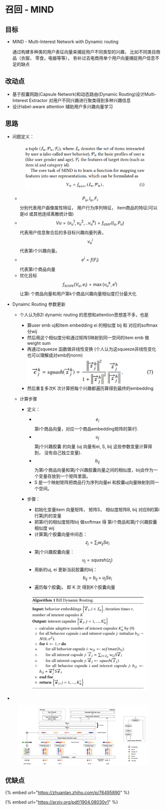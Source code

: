 # 召回 - MIND

## 目标

*   MIND - Multi-Interest Network with Dynamic routing

    通过构建多种类的用户表征向量来捕捉用户不同类型的兴趣， 比如不同类目商品（衣服， 零食，电器等等）， 弥补过去电商用单个用户向量捕捉用户信息不足的缺点

## 改动点

* 基于胶囊网路(Capsule Network)和动态路由(Dynamic Routing)设计Multi-Interest Extractor  对用户不同兴趣进行聚类得到多种兴趣信息
* 设计label-aware attention 辅助用户多兴趣向量学习



## 思路

*   问题定义：

    <figure><img src="../.gitbook/assets/image (4).png" alt=""><figcaption></figcaption></figure>

    * $$P_u , I_u , F_i$$  分别代表用户画像属性特征， 用户行为序列特征， item商品的特征(可以是id 或其他连续离散统计值)
    * $$Vu = (v^1_u, v^2_u, ..v^k_u) = f_{user}(I_u, P_u)$$ 代表用户信息聚合后的多目标兴趣向量列表， $$v^i_u$$ 代表第i个兴趣向量。
    * $$e^i =f(F_i)$$ 代表第i个商品向量
    * 优化目标 $$f_{score} (V_u , e_i)= \max(v^k_u, e^i)$$ 让第i 个商品向量和用户第k个商品兴趣向量相似度打分最大化


* Dynaimc Routing 参数更新
  *   个人认为B2I dynamic routing 的思想和attention思想差不多，也是

      * 算user emb uj和item embedding ei 的相似度 bij 和 对应的softmax 分wij
      * 然后用这个相似度分和通过矩阵S映射到同一空间的item emb 做weight sum&#x20;
      * 再通过squeeze 函数做非线性变换 (个人认为这squeeze非线性变化也可以理解成对emb的norm)![](../.gitbook/assets/image.png)
      * 然后重复多次K 次计算把每个兴趣都遍历算得到最终的embedding


  *   计算步骤

      *   定义：

          * &#x20;$$e_i$$ 第i个商品向量，对应一个商品embedding矩阵的第i行.&#x20;
          * &#x20;$$u_j$$ 第j个兴趣胶囊 的向量 (uj 向量有ei, S, bij 这些参数变量计算得到， 没有自己独立变量).&#x20;
          * &#x20;$$b_{ij}$$  为第i个商品向量和第j个兴趣胶囊向量之间的相似度，bij会作为一个变量存放到一个矩阵里面。
          *   &#x20;S 是一个映射矩阵把商品行为序列向量ei 和胶囊uj向量映射到同一个空间。




      * 步骤：
        * 初始化变量item 向量矩阵， 矩阵S， 相似度矩阵B, bij 对应B的第i行第j列的变量
        * 把第i行的相似度矩阵bij 做softmax 得 第i个商品和第j个兴趣胶囊相似度 wij
        * 计算第j个胶囊向量中间态： $$z_j = \sum_i w_{ij} S e_i$$
        * 第j个兴趣胶囊向量： $$u_j = squash(z_j)$$
        * 用新的uj, ei 更新当前胶囊的bij： $$b_{ij}=b_{ij} + u_j S e_i$$&#x20;
        *   遍历每个胶囊j， 即 K 次 得到K个胶囊向量











      <figure><img src="../.gitbook/assets/image (3).png" alt=""><figcaption></figcaption></figure>
*



<figure><img src="../.gitbook/assets/image (32).png" alt=""><figcaption></figcaption></figure>

## 优缺点







{% embed url="https://zhuanlan.zhihu.com/p/76495890" %}

{% embed url="https://arxiv.org/pdf/1904.08030v1" %}

